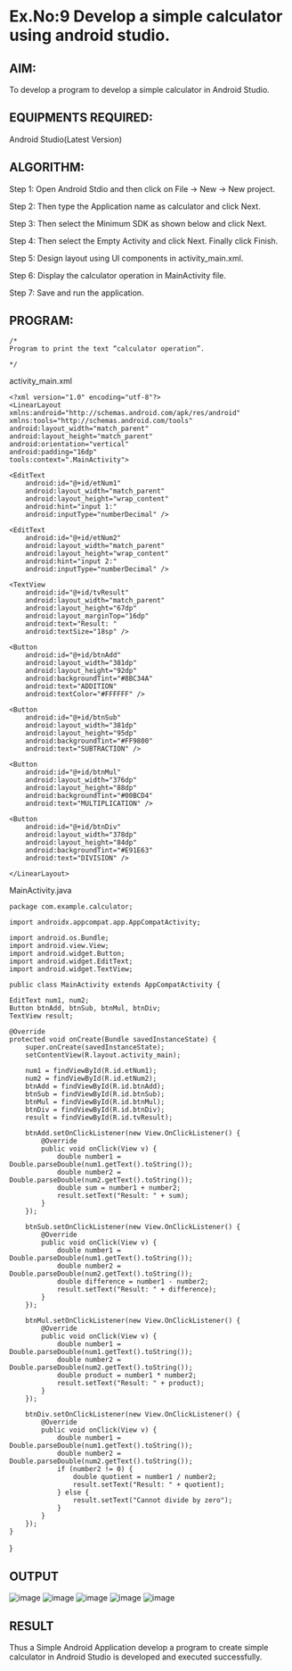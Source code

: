 # Ex.No:9 Develop a simple calculator using android studio.

## AIM:

To develop a program to develop a simple calculator in Android Studio.

## EQUIPMENTS REQUIRED:

Android Studio(Latest Version)

## ALGORITHM:

Step 1: Open Android Stdio and then click on File -> New -> New project.

Step 2: Then type the Application name as calculator and click Next. 

Step 3: Then select the Minimum SDK as shown below and click Next.

Step 4: Then select the Empty Activity and click Next. Finally click Finish.

Step 5: Design layout using UI components in activity_main.xml.

Step 6: Display the calculator operation in MainActivity file.

Step 7: Save and run the application.

## PROGRAM:
```
/*
Program to print the text “calculator operation”.

*/
```
activity_main.xml

    <?xml version="1.0" encoding="utf-8"?>
    <LinearLayout xmlns:android="http://schemas.android.com/apk/res/android"
    xmlns:tools="http://schemas.android.com/tools"
    android:layout_width="match_parent"
    android:layout_height="match_parent"
    android:orientation="vertical"
    android:padding="16dp"
    tools:context=".MainActivity">

    <EditText
        android:id="@+id/etNum1"
        android:layout_width="match_parent"
        android:layout_height="wrap_content"
        android:hint="input 1:"
        android:inputType="numberDecimal" />

    <EditText
        android:id="@+id/etNum2"
        android:layout_width="match_parent"
        android:layout_height="wrap_content"
        android:hint="input 2:"
        android:inputType="numberDecimal" />

    <TextView
        android:id="@+id/tvResult"
        android:layout_width="match_parent"
        android:layout_height="67dp"
        android:layout_marginTop="16dp"
        android:text="Result: "
        android:textSize="18sp" />

    <Button
        android:id="@+id/btnAdd"
        android:layout_width="381dp"
        android:layout_height="92dp"
        android:backgroundTint="#8BC34A"
        android:text="ADDITION"
        android:textColor="#FFFFFF" />

    <Button
        android:id="@+id/btnSub"
        android:layout_width="381dp"
        android:layout_height="95dp"
        android:backgroundTint="#FF9800"
        android:text="SUBTRACTION" />

    <Button
        android:id="@+id/btnMul"
        android:layout_width="376dp"
        android:layout_height="88dp"
        android:backgroundTint="#00BCD4"
        android:text="MULTIPLICATION" />

    <Button
        android:id="@+id/btnDiv"
        android:layout_width="378dp"
        android:layout_height="84dp"
        android:backgroundTint="#E91E63"
        android:text="DIVISION" />

    </LinearLayout>

MainActivity.java

    package com.example.calculator;

    import androidx.appcompat.app.AppCompatActivity;

    import android.os.Bundle;
    import android.view.View;
    import android.widget.Button;
    import android.widget.EditText;
    import android.widget.TextView;

    public class MainActivity extends AppCompatActivity {

    EditText num1, num2;
    Button btnAdd, btnSub, btnMul, btnDiv;
    TextView result;

    @Override
    protected void onCreate(Bundle savedInstanceState) {
        super.onCreate(savedInstanceState);
        setContentView(R.layout.activity_main);

        num1 = findViewById(R.id.etNum1);
        num2 = findViewById(R.id.etNum2);
        btnAdd = findViewById(R.id.btnAdd);
        btnSub = findViewById(R.id.btnSub);
        btnMul = findViewById(R.id.btnMul);
        btnDiv = findViewById(R.id.btnDiv);
        result = findViewById(R.id.tvResult);

        btnAdd.setOnClickListener(new View.OnClickListener() {
            @Override
            public void onClick(View v) {
                double number1 = Double.parseDouble(num1.getText().toString());
                double number2 = Double.parseDouble(num2.getText().toString());
                double sum = number1 + number2;
                result.setText("Result: " + sum);
            }
        });

        btnSub.setOnClickListener(new View.OnClickListener() {
            @Override
            public void onClick(View v) {
                double number1 = Double.parseDouble(num1.getText().toString());
                double number2 = Double.parseDouble(num2.getText().toString());
                double difference = number1 - number2;
                result.setText("Result: " + difference);
            }
        });

        btnMul.setOnClickListener(new View.OnClickListener() {
            @Override
            public void onClick(View v) {
                double number1 = Double.parseDouble(num1.getText().toString());
                double number2 = Double.parseDouble(num2.getText().toString());
                double product = number1 * number2;
                result.setText("Result: " + product);
            }
        });

        btnDiv.setOnClickListener(new View.OnClickListener() {
            @Override
            public void onClick(View v) {
                double number1 = Double.parseDouble(num1.getText().toString());
                double number2 = Double.parseDouble(num2.getText().toString());
                if (number2 != 0) {
                    double quotient = number1 / number2;
                    result.setText("Result: " + quotient);
                } else {
                    result.setText("Cannot divide by zero");
                }
            }
        });
    }
}



## OUTPUT

![image](https://github.com/Kirthi-Niharika/Mobile-Application-Development/assets/114135005/8f5c9196-6457-43f8-8ef2-cb726125718f)
![image](https://github.com/Kirthi-Niharika/Mobile-Application-Development/assets/114135005/95cfc6dc-a5c3-4de5-a79d-8f8b074de8ad)
![image](https://github.com/Kirthi-Niharika/Mobile-Application-Development/assets/114135005/0b668aad-78a2-4cbb-be3d-f7f67b0fae7e)
![image](https://github.com/Kirthi-Niharika/Mobile-Application-Development/assets/114135005/b8e889d5-d073-4450-be2b-3a81e2288e54)
![image](https://github.com/Kirthi-Niharika/Mobile-Application-Development/assets/114135005/2553ec5f-a45a-4a2c-a04a-202698d50c57)


## RESULT
Thus a Simple Android Application develop a program to create simple calculator in Android Studio is developed and executed successfully.
